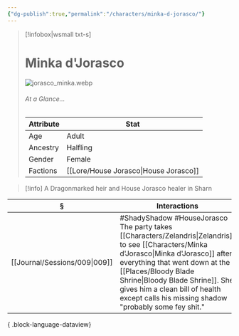 ```yaml
---
{"dg-publish":true,"permalink":"/characters/minka-d-jorasco/"}
---
```


> [!infobox|wsmall txt-s]
> # Minka d'Jorasco
> ![jorasco_minka.webp](/img/user/z_attachments/jorasco_minka.webp) 
> ###### At a Glance...
> | Attribute | Stat |
> | ---- | ---- |
> | Age | Adult |
> | Ancestry | Halfling |
> | Gender | Female |
> | Factions | [[Lore/House Jorasco\|House Jorasco]] |

>[!info] A Dragonmarked heir and House Jorasco healer in Sharn

| §                                | Interactions                                                                                                                                                                                                                                       |
| -------------------------------- | -------------------------------------------------------------------------------------------------------------------------------------------------------------------------------------------------------------------------------------------------- |
| [[Journal/Sessions/009\|009]] | #ShadyShadow #HouseJorasco The party takes [[Characters/Zelandris\|Zelandris]] to see [[Characters/Minka d'Jorasco\|Minka d'Jorasco]] after everything that went down at the [[Places/Bloody Blade Shrine\|Bloody Blade Shrine]]. She gives him a clean bill of health except calls his missing shadow "probably some fey shit." |

{ .block-language-dataview}